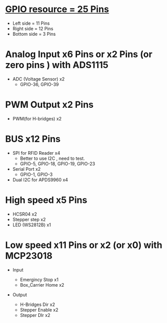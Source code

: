 # [GPIO resource = 25 Pins]((https://electropeak.com/learn/full-guide-to-esp32-pinout-reference-what-gpio-pins-should-we-use/))
* Left side = 11 Pins
* Right side = 12 Pins
* Bottom side = 3 Pins

# Analog Input x6 Pins or x2 Pins (or zero pins ) with ADS1115
* ADC (Voltage Sensor) x2
  * GPIO-36, GPIO-39

# PWM Output    x2 Pins
* PWM(for H-bridges) x2

# BUS           x12 Pins
* SPI for RFID Reader   x4
  * Better to use I2C , need to test.
  * GPIO-5, GPIO-18, GPIO-19, GPIO-23
* Serial Port           x2
  * GPIO-1, GPIO-3
* Dual I2C for APDS9960 x4 

# High speed    x5 Pins
* HCSR04         x2
* Stepper step   x2 
* LED (WS2812B)  x1

# Low speed     x11 Pins  or x2 (or x0) with MCP23018
* Input
  * Emergincy Stop    x1
  * Box_Carrier Home  x2

* Output
  * H-Bridges Dir     x2
  * Stepper Enable    x2
  * Stepper DIr       x2
  





